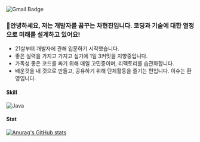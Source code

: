 ![Gmail Badge](https://img.shields.io/badge/hyunn4270@gmail.com-D14836?style=flat&logo=Gmail&logoColor=white)
### 👋안녕하세요, 저는 개발자를 꿈꾸는 차현진입니다. 코딩과 기술에 대한 열정으로 미래를 설계하고 있어요!

- 21살부터 개발자에 관해 입문하기 시작했습니다.
- 좋은 실력을 가지고 가지고 싶기에 1일 3커밋을 지향중입니다.
- 가독성 좋은 코드를 짜기 위해 매일 고민중이며, 리펙토리를 습관화합니다.
- 배운것을 내 것으로 만들고, 공유하기 위해 단체활동을 즐기는 편입니다. 이슈는 환영입니다.

#### Skill
![Java](https://img.shields.io/badge/java-%23ED8B00.svg?style=for-the-badge&logo=java&logoColor=white)

#### Stat
[![Anurag's GitHub stats](https://github-readme-stats.vercel.app/api?hyunjin4270=anuraghazra)](https://github.com/anuraghazra/github-readme-stats)
